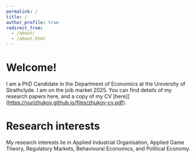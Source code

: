 ```yaml
---
permalink: /
title: /
author_profile: true
redirect_from: 
  - /about/
  - /about.html
---
```


Welcome!
======

I am a PhD Candidate in the Department of Economics at the University of Strathclyde. 
I am on the joib market 2025. You can find details of my research papers here, and a copy of my CV [here]](https://yurizhukov.github.io/files/zhukov-cv.pdf).


Research interests
======

My research interests lie in Applied Industrial Organisation, Applied Game Theory, Regulatory Markets, Behavioural Economics, and Political Economy.